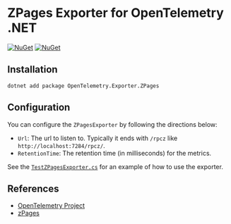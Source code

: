# ZPages Exporter for OpenTelemetry .NET

[![NuGet](https://img.shields.io/nuget/v/OpenTelemetry.Exporter.ZPages.svg)](https://www.nuget.org/packages/OpenTelemetry.Exporter.ZPages)
[![NuGet](https://img.shields.io/nuget/dt/OpenTelemetry.Exporter.ZPages.svg)](https://www.nuget.org/packages/OpenTelemetry.Exporter.ZPages)

## Installation

```shell
dotnet add package OpenTelemetry.Exporter.ZPages
```

## Configuration

You can configure the `ZPagesExporter` by following the directions below:

* `Url`: The url to listen to. Typically it ends with `/rpcz` like `http://localhost:7284/rpcz/`.
* `RetentionTime`: The retention time (in milliseconds) for the metrics.

See the
[`TestZPagesExporter.cs`](../../examples/Console/TestZPagesExporter.cs)
for an example of how to use the exporter.

## References

* [OpenTelemetry Project](https://opentelemetry.io/)
* [zPages](https://opencensus.io/zpages/)
